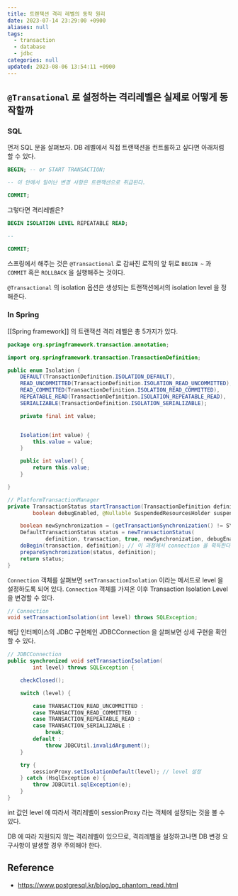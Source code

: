 ```yaml
---
title: 트랜잭션 격리 레벨의 동작 원리
date: 2023-07-14 23:29:00 +0900
aliases: null
tags:
  - transaction
  - database
  - jdbc
categories: null
updated: 2023-08-06 13:54:11 +0900
---
```


## `@Transational` 로 설정하는 격리레벨은 실제로 어떻게 동작할까

### SQL

먼저 SQL 문을 살펴보자. DB 레벨에서 직접 트랜잭션을 컨트롤하고 싶다면 아래처럼 할 수 있다.

```sql
BEGIN; -- or START TRANSACTION;

-- 이 안에서 일어난 변경 사항은 트랜잭션으로 취급된다.

COMMIT;
```

그렇다면 격리레벨은?

```sql
BEGIN ISOLATION LEVEL REPEATABLE READ;

--

COMMIT;
```

스프링에서 해주는 것은 `@Transactional` 로 감싸진 로직의 앞 뒤로 `BEGIN ~` 과 `COMMIT` 혹은 `ROLLBACK` 을 실행해주는 것이다.

`@Transactional` 의 isolation 옵션은 생성되는 트랜잭션에서의 isolation level 을 정해준다.

### In Spring

[[Spring framework]] 의 트랜잭션 격리 레벨은 총 5가지가 있다.

```java
package org.springframework.transaction.annotation;

import org.springframework.transaction.TransactionDefinition;

public enum Isolation {
	DEFAULT(TransactionDefinition.ISOLATION_DEFAULT),
	READ_UNCOMMITTED(TransactionDefinition.ISOLATION_READ_UNCOMMITTED),
	READ_COMMITTED(TransactionDefinition.ISOLATION_READ_COMMITTED),
	REPEATABLE_READ(TransactionDefinition.ISOLATION_REPEATABLE_READ),
	SERIALIZABLE(TransactionDefinition.ISOLATION_SERIALIZABLE);

	private final int value;


	Isolation(int value) {
		this.value = value;
	}

	public int value() {
		return this.value;
	}

}
```

```java
// PlatformTransactionManager
private TransactionStatus startTransaction(TransactionDefinition definition, Object transaction,
        boolean debugEnabled, @Nullable SuspendedResourcesHolder suspendedResources) {

    boolean newSynchronization = (getTransactionSynchronization() != SYNCHRONIZATION_NEVER);
    DefaultTransactionStatus status = newTransactionStatus(
            definition, transaction, true, newSynchronization, debugEnabled, suspendedResources);
    doBegin(transaction, definition); // 이 과정에서 connection 을 획득한다.
    prepareSynchronization(status, definition);
    return status;
}
```

`Connection` 객체를 살펴보면 `setTransactionIsolation` 이라는 메서드로 level 을 설정하도록 되어 있다. `Connection` 객체를 가져온 이후 Transaction Isolation Level 을 변경할 수 있다.

```java
// Connection
void setTransactionIsolation(int level) throws SQLException;
```

해당 인터페이스의 JDBC 구현체인 JDBCConnection 을 살펴보면 상세 구현을 확인할 수 있다.

```java
// JDBCConnection
public synchronized void setTransactionIsolation(
        int level) throws SQLException {

    checkClosed();

    switch (level) {

        case TRANSACTION_READ_UNCOMMITTED :
        case TRANSACTION_READ_COMMITTED :
        case TRANSACTION_REPEATABLE_READ :
        case TRANSACTION_SERIALIZABLE :
            break;
        default :
            throw JDBCUtil.invalidArgument();
    }

    try {
        sessionProxy.setIsolationDefault(level); // level 설정
    } catch (HsqlException e) {
        throw JDBCUtil.sqlException(e);
    }
}
```

int 값인 level 에 따라서 격리레벨이 sessionProxy 라는 객체에 설정되는 것을 볼 수 있다.

DB 에 따라 지원되지 않는 격리레벨이 있으므로, 격리레벨을 설정하고나면 DB 변경 요구사항이 발생할 경우 주의해야 한다.

## Reference

- https://www.postgresql.kr/blog/pg_phantom_read.html

